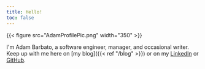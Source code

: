 ```yaml
---
title: Hello!
toc: false
---
```


{{< figure src="AdamProfilePic.png" width="350" >}}

I'm Adam Barbato, a software engineer, manager, and occasional writer. Keep up with me here on [my blog]({{< ref "/blog" >}}) or on my [LinkedIn](https://linkedin.com/in/adambarbato) or [GitHub](https://github.com/adambarbato).